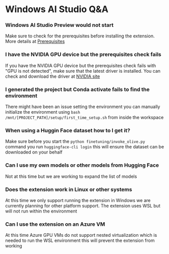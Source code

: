 # Windows AI Studio Q&A

### Windows AI Studio Preview would not start

Make sure to check for the prerequisites before installing the extension. More details at [Prerequisites](README.md#prerequisites)

### I have the NVIDIA GPU device but the prerequisites check fails

If you have the NVIDIA GPU device but the prerequisites check fails with "GPU is not detected", make sure that the latest driver is installed. You can check and download the driver at [NVIDIA site](https://www.nvidia.com/Download/index.aspx?lang=en-us)

### I generated the project but Conda activate fails to find the environment

There might have been an issue setting the environment you can manually initialize the environment using `bash /mnt/[PROJECT_PATH]/setup/first_time_setup.sh` from inside the workspace

### When using a Huggin Face dataset how to I get it?

Make sure before you start the `python finetuning/invoke_olive.py` command you run `huggingface-cli login` this will ensure the dataset can be downloaded on your behalf

### Can I use my own models or other models from Hugging Face

Not at this time but we are working to expand the list of models

### Does the extension work in Linux or other systems

At this time we only support running the extension in Windows we are currently planning for other platform support. The extension uses WSL but will not run within the environment

### Can I use the extension on an Azure VM

At this time Azure GPU VMs do not support nested virtualization which is needed to run the WSL environment this will prevent the extension from working

